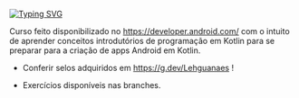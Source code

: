 [![Typing SVG](https://readme-typing-svg.herokuapp.com/?color=f7fobe&size=35&center=true&vCenter=true&width=1000&lines=Indrodução+a+programação+Kotlin;Primeiros+exercícios+feitos!;Perfil+no+Google+for+Developers:;https://g.dev/Lehguanaes;Be+Welcome!+:%29)](https://git.io/typing-svg)

Curso feito disponibilizado no https://developer.android.com/ com o intuito de aprender conceitos introdutórios de programação em Kotlin para se preparar para a criação de apps Android em Kotlin.

- Conferir selos adquiridos em https://g.dev/Lehguanaes !

- Exercícios disponíveis nas branches.
